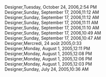 ﻿Designer,Tuesday, October 24, 2006,2:54 PM  Designer,Sunday, September 17, 2006,11:12 AM  Designer,Sunday, September 17, 2006,11:12 AM  Designer,Sunday, September 17, 2006,11:11 AM  Designer,Sunday, September 17, 2006,11:10 AM  Designer,Sunday, September 17, 2006,10:49 AM  Designer,Sunday, September 17, 2006,10:47 AM  Designer,Mercredi, 24 août 2005,0:33  Designer,Monday, August 1, 2005,12:11 PM  Designer,Monday, August 1, 2005,12:08 PM  Designer,Monday, August 1, 2005,12:06 PM  Designer,Monday, August 1, 2005,12:03 PM  Designer,Sunday, July 24, 2005,10:36 AM